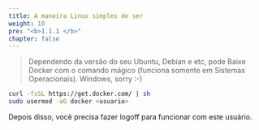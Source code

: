 ```yaml
---
title: A maneira Linux simples de ser
weight: 10
pre: "<b>1.1.1 </b>"
chapter: false
---
```


> Dependendo da versão do seu Ubuntu, Debian e etc, pode
Baixe Docker com o comando mágico (funciona somente em Sistemas Operacionais). Windows, sorry :-)

```bash
curl -fsSL https://get.docker.com/ | sh
sudo usermod -aG docker <usuario>
```

Depois disso, você precisa fazer logoff para funcionar com este usuário.
